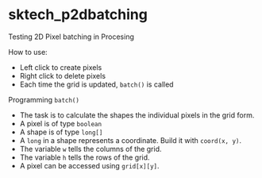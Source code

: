 # sktech_p2dbatching
Testing 2D Pixel batching in Procesing

How to use:
* Left click to create pixels
* Right click to delete pixels
* Each time the grid is updated, `batch()` is called

Programming `batch()`
* The task is to calculate the shapes the individual pixels in the grid form.
* A pixel is of type `boolean`
* A shape is of type `long[]`
* A `long` in a shape represents a coordinate. Build it with `coord(x, y)`.
* The variable `w` tells the columns of the grid.
* The variable `h` tells the rows of the grid.
* A pixel can be accessed using `grid[x][y]`.
